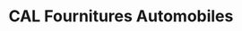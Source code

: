 ---
title: "CAL Fournitures Automobiles"
url: /ales/cal-fournitures-automobiles/
shop: Autoteile
---